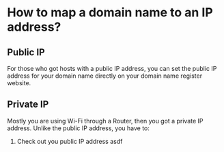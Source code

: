 # How to map a domain name to an IP address?

## Public IP

For those who got hosts with a public IP address, you can set the public IP address for your domain name directly on your domain name register website.

## Private IP

Mostly you are using Wi-Fi through a Router, then you got a private IP address. Unlike the public IP address, you have to:
1. Check out you public IP address
    asdf
